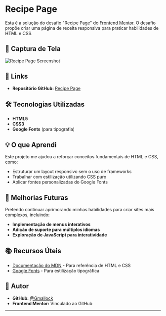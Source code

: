 # Recipe Page

Esta é a solução do desafio "Recipe Page" do [Frontend Mentor](https://www.frontendmentor.io/). O desafio propõe criar uma página de receita responsiva para praticar habilidades de HTML e CSS.

## 📸 Captura de Tela

![Recipe Page Screenshot]([image.png](https://ibb.co/ycW9TFPQ))  

## 🔗 Links

- **Repositório GitHub:** [Recipe Page](https://github.com/Gmallock/Recipe-Page/tree/main)  

## 🛠 Tecnologias Utilizadas

- **HTML5**
- **CSS3**
- **Google Fonts** (para tipografia)  

## 💡 O que Aprendi

Este projeto me ajudou a reforçar conceitos fundamentais de HTML e CSS, como:  

- Estruturar um layout responsivo sem o uso de frameworks  
- Trabalhar com estilização utilizando CSS puro  
- Aplicar fontes personalizadas do Google Fonts  

## 🚀 Melhorias Futuras  

Pretendo continuar aprimorando minhas habilidades para criar sites mais complexos, incluindo:  

- **Implementação de menus interativos**  
- **Adição de suporte para múltiplos idiomas**  
- **Exploração de JavaScript para interatividade**  

## 📚 Recursos Úteis

- [Documentação do MDN](https://developer.mozilla.org/) - Para referência de HTML e CSS  
- [Google Fonts](https://fonts.google.com/) - Para estilização tipográfica  

## 👤 Autor

- **GitHub:** [@Gmallock](https://github.com/Gmallock)  
- **Frontend Mentor:** Vinculado ao GitHub  

---
